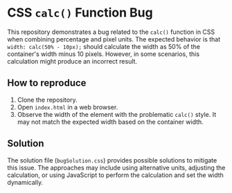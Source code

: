 # CSS `calc()` Function Bug

This repository demonstrates a bug related to the `calc()` function in CSS when combining percentage and pixel units. The expected behavior is that `width: calc(50% - 10px);` should calculate the width as 50% of the container's width minus 10 pixels. However, in some scenarios, this calculation might produce an incorrect result. 

## How to reproduce

1. Clone the repository.
2. Open `index.html` in a web browser.
3. Observe the width of the element with the problematic `calc()` style. It may not match the expected width based on the container width.

## Solution

The solution file (`bugSolution.css`) provides possible solutions to mitigate this issue.  The approaches may include using alternative units, adjusting the calculation, or using JavaScript to perform the calculation and set the width dynamically.